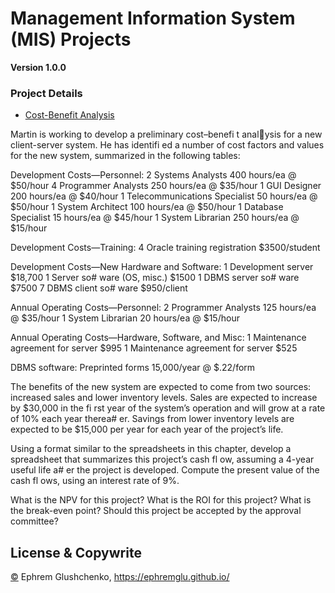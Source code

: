 # Management Information System (MIS) Projects

**Version 1.0.0**

### Project Details

- [Cost-Benefit Analysis](https://github.com/ephremglu/Management-Information-System/blob/main/Cost-Benefit%20Analysis/Ephrem%20Glushchenko%20Ch01HW.xlsx)

Martin is working to develop a preliminary cost–benefi t analysis for a new client-server system. He has identifi ed a number 
of cost factors and values for the new system, summarized in 
the following tables: 

Development Costs—Personnel: 
 2 Systems Analysts 400 hours/ea @ $50/hour 
 4 Programmer Analysts 250 hours/ea @ $35/hour 
 1 GUI Designer 200 hours/ea @ $40/hour 
 1 Telecommunications Specialist 50 hours/ea @ $50/hour 
 1 System Architect 100 hours/ea @ $50/hour 
 1 Database Specialist 15 hours/ea @ $45/hour 
 1 System Librarian 250 hours/ea @ $15/hour 
 
 Development Costs—Training: 
 4 Oracle training registration $3500/student 
 
 Development Costs—New Hardware and Software: 
 1 Development server $18,700 
 1 Server so# ware (OS, misc.) $1500 
 1 DBMS server so# ware $7500 
 7 DBMS client so# ware $950/client
 
 Annual Operating Costs—Personnel: 
 2 Programmer Analysts 125 hours/ea @ $35/hour 
 1 System Librarian 20 hours/ea @ $15/hour 
 
 Annual Operating Costs—Hardware, Software, and Misc: 
 1 Maintenance agreement for server $995 
 1 Maintenance agreement for server $525
 
 DBMS software: 
 Preprinted forms 15,000/year @ $.22/form 
 
The benefits of the new system are expected to come from 
two sources: increased sales and lower inventory levels. 
Sales are expected to increase by $30,000 in the fi rst year 
of the system’s operation and will grow at a rate of 10% 
each year therea# er. Savings from lower inventory levels 
are expected to be $15,000 per year for each year of the 
project’s life. 
 
Using a format similar to the spreadsheets in this chapter, develop a spreadsheet that summarizes this project’s cash 
fl ow, assuming a 4-year useful life a# er the project is developed. Compute the present value of the cash fl ows, using an 
interest rate of 9%.

What is the NPV for this project? What is the ROI for 
this project? What is the break-even point? Should this project be accepted by the approval committee? 

## License & Copywrite

[©](https://github.com/ephremglu/Management-Information-System/blob/main/LICENSE) Ephrem Glushchenko, https://ephremglu.github.io/
